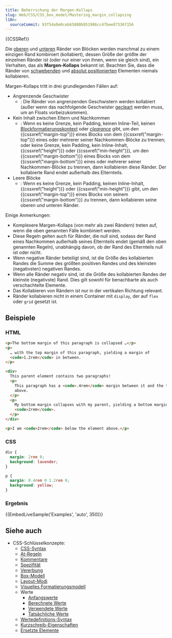 ```yaml
---
title: Beherrschung der Margen-Kollaps
slug: Web/CSS/CSS_box_model/Mastering_margin_collapsing
l10n:
  sourceCommit: 93f54a9e0ceb65880b951986cc47bee87336f156
---
```


{{CSSRef}}

Die [oberen](/de/docs/Web/CSS/margin-top) und [unteren](/de/docs/Web/CSS/margin-bottom) Ränder von Blöcken werden manchmal zu einem einzigen Rand kombiniert (kollabiert), dessen Größe der größte der einzelnen Ränder ist (oder nur einer von ihnen, wenn sie gleich sind), ein Verhalten, das als **Margen-Kollaps** bekannt ist. Beachten Sie, dass die Ränder von [schwebenden](/de/docs/Web/CSS/float) und [absolut positionierten](/de/docs/Web/CSS/position#types_of_positioning) Elementen niemals kollabieren.

Margen-Kollaps tritt in drei grundlegenden Fällen auf:

- Angrenzende Geschwister
  - : Die Ränder von angrenzenden Geschwistern werden kollabiert (außer wenn das nachfolgende Geschwister [gecleart](/de/docs/Web/CSS/clear) werden muss, um an Floats vorbeizukommen).
- Kein Inhalt zwischen Eltern und Nachkommen
  - : Wenn es keine Grenze, kein Padding, keinen Inline-Teil, keinen [Blockformatierungskontext](/de/docs/Web/CSS/CSS_display/Block_formatting_context) oder _[clearance](/de/docs/Web/CSS/clear)_ gibt, um den {{cssxref("margin-top")}} eines Blocks von dem {{cssxref("margin-top")}} eines oder mehrerer seiner Nachkommen-Blöcke zu trennen; oder keine Grenze, kein Padding, kein Inline-Inhalt, {{cssxref("height")}} oder {{cssxref("min-height")}}, um den {{cssxref("margin-bottom")}} eines Blocks von dem {{cssxref("margin-bottom")}} eines oder mehrerer seiner Nachkommen-Blöcke zu trennen, dann kollabieren diese Ränder. Der kollabierte Rand endet außerhalb des Elternteils.
- Leere Blöcke
  - : Wenn es keine Grenze, kein Padding, keinen Inline-Inhalt, {{cssxref("height")}} oder {{cssxref("min-height")}} gibt, um den {{cssxref("margin-top")}} eines Blocks von seinem {{cssxref("margin-bottom")}} zu trennen, dann kollabieren seine oberen und unteren Ränder.

Einige Anmerkungen:

- Komplexere Margen-Kollaps (von mehr als zwei Rändern) treten auf, wenn die oben genannten Fälle kombiniert werden.
- Diese Regeln gelten auch für Ränder, die null sind, sodass der Rand eines Nachkommen außerhalb seines Elternteils endet (gemäß den oben genannten Regeln), unabhängig davon, ob der Rand des Elternteils null ist oder nicht.
- Wenn negative Ränder beteiligt sind, ist die Größe des kollabierten Randes die Summe des größten positiven Randes und des kleinsten (negativsten) negativen Randes.
- Wenn alle Ränder negativ sind, ist die Größe des kollabierten Randes der kleinste (negativste) Rand. Dies gilt sowohl für benachbarte als auch verschachtelte Elemente.
- Das Kollabieren von Rändern ist nur in der vertikalen Richtung relevant.
- Ränder kollabieren nicht in einem Container mit `display`, der auf `flex` oder `grid` gesetzt ist.

## Beispiele

### HTML

```html
<p>The bottom margin of this paragraph is collapsed …</p>
<p>
  … with the top margin of this paragraph, yielding a margin of
  <code>1.2rem</code> in between.
</p>

<div>
  This parent element contains two paragraphs!
  <p>
    This paragraph has a <code>.4rem</code> margin between it and the text
    above.
  </p>
  <p>
    My bottom margin collapses with my parent, yielding a bottom margin of
    <code>2rem</code>.
  </p>
</div>

<p>I am <code>2rem</code> below the element above.</p>
```

### CSS

```css
div {
  margin: 2rem 0;
  background: lavender;
}

p {
  margin: 0.4rem 0 1.2rem 0;
  background: yellow;
}
```

### Ergebnis

{{EmbedLiveSample('Examples', 'auto', 350)}}

## Siehe auch

- CSS-Schlüsselkonzepte:
  - [CSS-Syntax](/de/docs/Web/CSS/CSS_syntax/Syntax)
  - [At-Regeln](/de/docs/Web/CSS/CSS_syntax/At-rule)
  - [Kommentare](/de/docs/Web/CSS/CSS_syntax/Comments)
  - [Spezifität](/de/docs/Web/CSS/CSS_cascade/Specificity)
  - [Vererbung](/de/docs/Web/CSS/CSS_cascade/Inheritance)
  - [Box-Modell](/de/docs/Web/CSS/CSS_box_model/Introduction_to_the_CSS_box_model)
  - [Layout-Modi](/de/docs/Web/CSS/Layout_mode)
  - [Visuelles Formatierungsmodell](/de/docs/Web/CSS/Visual_formatting_model)
  - Werte
    - [Anfangswerte](/de/docs/Web/CSS/CSS_cascade/initial_value)
    - [Berechnete Werte](/de/docs/Web/CSS/CSS_cascade/computed_value)
    - [Verwendete Werte](/de/docs/Web/CSS/CSS_cascade/used_value)
    - [Tatsächliche Werte](/de/docs/Web/CSS/CSS_cascade/actual_value)
  - [Wertedefinitions-Syntax](/de/docs/Web/CSS/CSS_Values_and_Units/Value_definition_syntax)
  - [Kurzschreib-Eigenschaften](/de/docs/Web/CSS/CSS_cascade/Shorthand_properties)
  - [Ersetzte Elemente](/de/docs/Web/CSS/Replaced_element)
